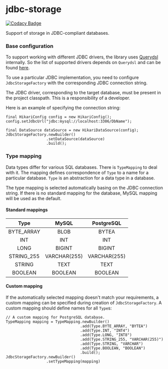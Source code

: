 # jdbc-storage

[![Codacy Badge](https://api.codacy.com/project/badge/Grade/c2dc1b9b00454d4594a3a59de75c41e4)](https://www.codacy.com/app/SpineEventEngine/jdbc-storage?utm_source=github.com&utm_medium=referral&utm_content=SpineEventEngine/jdbc-storage&utm_campaign=badger)

Support of storage in JDBC-compliant databases.

### Base configuration

To support working with different JDBC drivers, the library uses [Querydsl](http://www.querydsl.com/)
internally. So the list of supported drivers depends on `Querydsl` and can be found
[here](http://www.querydsl.com/static/querydsl/4.1.3/reference/html_single/#d0e1067).

To use a particular JDBC implementation, you need to configure `JdbcStorageFactory` with
the corresponding JDBC connection string.
 
The JDBC driver, corresponding to the target database, must be present in the project classpath.
This is a responsibility of a developer.

Here is an example of specifying the connection string:

```
final HikariConfig config = new HikariConfig();
config.setJdbcUrl("jdbc:mysql://localhost:3306/DbName");
        
final DataSource dataSource = new HikariDataSource(config);
JdbcStorageFactory.newBuilder()
                  .setDataSource(dataSource)
                  .build();
```

### Type mapping

Data types differ for various SQL databases. There is `TypeMapping` to deal with it.
The mapping defines correspondence of `Type` to a name for a particular database. 
`Type` is an abstraction for a data type in a database. 

The type mapping is selected automatically basing on the JDBC connection string.
If there is no standard mapping for the database, MySQL mapping will be used as the default.

#### Standard mappings

| Type         | MySQL         | PostgreSQL    |
| :----------: |:-------------:| :------------:|
| BYTE_ARRAY   | BLOB          | BYTEA         |
| INT          | INT           | INT           |
| LONG         | BIGINT        | BIGINT        |
| STRING_255   | VARCHAR(255)  | VARCHAR(255)  | 
| STRING       | TEXT          | TEXT          |
| BOOLEAN      | BOOLEAN       | BOOLEAN       |

#### Custom mapping

If the automatically selected mapping doesn't match your requirements, a custom mapping can be
specified during creation of `JdbcStorageFactory`. A custom mapping should define names for all `Type`s:

```
// A custom mapping for PostgreSQL database.
TypeMapping mapping = TypeMapping.newBuilder()
                                 .add(Type.BYTE_ARRAY, "BYTEA")
                                 .add(Type.INT, "INT4")
                                 .add(Type.LONG, "INT8")
                                 .add(Type.STRING_255, "VARCHAR(255)")
                                 .add(Type.STRING, "VARCHAR")
                                 .add(Type.BOOLEAN, "BOOLEAN")
                                 .build();
JdbcStorageFactory.newBuilder()
                  .setTypeMapping(mapping)
``` 
